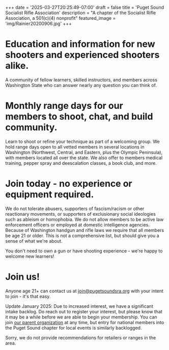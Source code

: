 +++
date = '2025-03-27T20:25:49-07:00'
draft = false
title = 'Puget Sound Socialist Rifle Association'
description = "A chapter of the Socialist Rifle Association, a 501(c)(4) nonprofit"
featured_image = 'img/Rainier20200906.jpg'
+++

# Education and information for new shooters and experienced shooters alike.
A community of fellow learners, skilled instructors, and members across Washington State who can answer nearly any question you can think of.

# Monthly range days for our members to shoot, chat, and build community.
Learn to shoot or refine your technique as part of a welcoming group. We hold range days open to all vetted members in several locations in Washington (Northwest, Central, and Eastern, plus the Olympic Peninsula), with members located all over the state. We also offer to members medical training, pepper spray and deescalation classes, a book club, and more.

# Join today - no experience or equipment required.
We do not tolerate abusers, supporters of fascism/racism or other reactionary movements, or supporters of exclusionary social ideologies such as ableism or homophobia. We do not allow members to be active law enforcement officers or employed at domestic intelligence agencies. Because of Washington handgun and rifle laws we require that all members be age 21 or older. This is not a comprehensive list, but should give you a sense of what we're about.

You don't need to own a gun or have shooting experience - we're happy to welcome new learners!

# Join us!
Anyone age 21+ can contact us at [join@pugetsoundsra.org](mailto:join@pugetsoundsra.org) with your intent to join - it's that easy.

Update January 2025: Due to increased interest, we have a significant intake backlog. Do reach out to register your interest, but please know that it may be a while before we are able to begin your membership. You can join [our parent organization](https://socialistra.org) at any time, but entry for national members into the Puget Sound chapter for local events is similarly backlogged.

Sorry, we do not provide recommendations for retailers or ranges in the area.